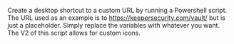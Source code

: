 Create a desktop shortcut to a custom URL by running a Powershell script.
The URL used as an example is to https://keepersecurity.com/vault/ but is just a placeholder. Simply replace the variables with whatever you want.
The V2 of this script allows for custom icons.
